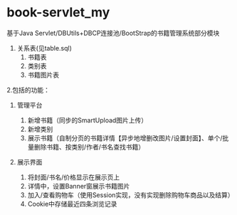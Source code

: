 # book-servlet_my

基于Java Servlet/DBUtils+DBCP连接池/BootStrap的书籍管理系统部分模块

1. 关系表(见table.sql)
   1. 书籍表
   2. 类别表
   3. 书籍图片表
   
2.包括的功能：
   1. 管理平台
      1. 新增书籍（同步的SmartUpload图片上传）
      2. 新增类别
      3. 展示书籍（自制分页的书籍详情【异步地增删改图片/设置封面】、单个/批量删除书籍、按类别/作者/书名查找书籍）
      
   2. 展示界面
      1. 将封面/书名/价格显示在展示页上
      2. 详情中，设置Banner窗展示书籍图片
      3. 加入/查看购物车（使用Session实现，没有实现删除购物车商品以及结算）
      4. Cookie中存储最近四条浏览记录
